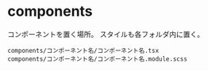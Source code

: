 # components

コンポーネントを置く場所。
スタイルも各フォルダ内に置く。

```
components/コンポーネント名/コンポーネント名.tsx
components/コンポーネント名/コンポーネント名.module.scss
```
